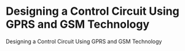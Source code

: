 # Designing a Control Circuit Using GPRS and GSM Technology
Designing a Control Circuit Using GPRS and GSM Technology
